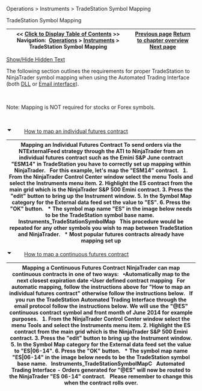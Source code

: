 ﻿


Operations \> Instruments \> TradeStation Symbol Mapping






















TradeStation Symbol Mapping







| \<\< [Click to Display Table of Contents](tradestation_symbol_mapping.md) \>\> **Navigation:**     [Operations](operations-1.md) \> [Instruments](instruments-1.md) \> TradeStation Symbol Mapping | [Previous page](adding_splits_and_dividends-1.md) [Return to chapter overview](instruments-1.md) [Next page](importing_a_list_of_stock_symb-1.md) |
| --- | --- |




[Show/Hide Hidden Text](javascript:HMToggleExpandAll(!HMAnyToggleOpen()) "Click to open/close expanding sections")









The following section outlines the requirements for proper TradeStation to NinjaTrader symbol mapping when using the Automated Trading Interface (both [DLL](dll_interface-1.md) or [Email interface](tradestation_email_integration-1.md)).


 


Note: Mapping is NOT required for stocks or Forex symbols.


 


![tog_minus](tog_minus-1.gif)        [How to map an individual futures contract](javascript:HMToggle('toggle','HowToMapAnIndividualFuturesContract','HowToMapAnIndividualFuturesContract_ICON'))




| Mapping an Individual Futures Contract To send orders via the NTExternalFeed strategy through the ATI to NinjaTrader from an individual futures contract such as the Emini S\&P June contract "ESM14" in TradeStation you have to correctly set up mapping within NinjaTrader.   For this example, let's map the "ESM14" contract.   1\. From the NinjaTrader Control Center window select the menu Tools and select the Instruments menu item. 2\. Highlight the ES contract from the main grid which is the NinjaTrader S\&P 500 Emini contract. 3\. Press the "edit" button to bring up the Instrument window. 5\. In the Symbol Map category for the External data feed set the value to "ES". 6\. Press the "OK" button.   \* The symbol map name "ES" in the image below needs to be the TradeStation symbol base name.   Instruments_TradeStationSymbolMap   This procedure would be repeated for any other symbols you wish to map between TradeStation and NinjaTrader.   \* Most popular futures contracts already have mapping set up |
| --- |



![tog_minus](tog_minus-1.gif)        [How to map a continuous futures contract](javascript:HMToggle('toggle','HowToMapAContinuousFuturesContract','HowToMapAContinuousFuturesContract_ICON'))




| Mapping a Continuous Futures Contract NinjaTrader can map continuous contracts in one of two ways:   •Automatically map to the next closest expiration date •User defined contract mapping   For automatic mapping, follow the instructions above for "How to map an individual futures contract" otherwise follow the instructions below.   If you run the TradeStation Automated Trading Interface through the email protocol follow the instructions below. We will use the "@ES" continuous contract symbol and front month of June 2014 for example purposes.   1\. From the NinjaTrader Control Center window select the menu Tools and select the Instruments menu item. 2\. Highlight the ES contract from the main grid which is the NinjaTrader S\&P 500 Emini contract. 3\. Press the "edit" button to bring up the Instrument window. 5\. In the Symbol Map category for the External data feed set the value to "ES\|06\-14". 6\. Press the "OK" button.   \* The symbol map name "ES\|06\-14" in the image below needs to be the TradeStation symbol base name.   Instruments_TradeStationSymbolMapC   Automated Trading Interface \- Orders generated for "@ES" will now be routed to the NinjaTrader "ES 06\-14" contract.    Please remember to change this when the contract rolls over. |
| --- |










